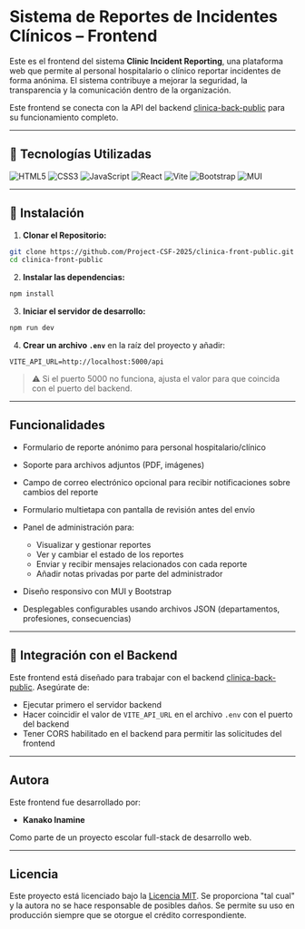 # Sistema de Reportes de Incidentes Clínicos – Frontend

Este es el frontend del sistema **Clinic Incident Reporting**, una plataforma web que permite al personal hospitalario o clínico reportar incidentes de forma anónima. El sistema contribuye a mejorar la seguridad, la transparencia y la comunicación dentro de la organización.

Este frontend se conecta con la API del backend [clinica-back-public](https://github.com/Project-CSF-2025/clinica-back-public) para su funcionamiento completo.

---

## 🔧 Tecnologías Utilizadas

![HTML5](https://img.shields.io/badge/-html5-333333.svg?logo=html5&style=for-the-badge&logoColor=%23E34F26)
![CSS3](https://img.shields.io/badge/-css3-333333.svg?logo=css3&style=for-the-badge&logoColor=%231572B6)
![JavaScript](https://img.shields.io/badge/-javascript-333333.svg?logo=javascript&style=for-the-badge&logoColor=%23F7DF1E)
![React](https://img.shields.io/badge/-react-333333.svg?logo=react&style=for-the-badge&logoColor=%2361DAFB)
![Vite](https://img.shields.io/badge/-Vite-333333.svg?logo=Vite&style=for-the-badge&logoColor=%23646CFF)
![Bootstrap](https://img.shields.io/badge/-bootstrap-333333.svg?logo=bootstrap&style=for-the-badge&logoColor=%237952B3)
![MUI](https://img.shields.io/badge/-mui-333333.svg?logo=mui&style=for-the-badge&logoColor=%23007FFF)

---

## 🧩 Instalación

1. **Clonar el Repositorio:**

```bash
git clone https://github.com/Project-CSF-2025/clinica-front-public.git
cd clinica-front-public
````

2. **Instalar las dependencias:**

```bash
npm install
```

3. **Iniciar el servidor de desarrollo:**

```bash
npm run dev
```

4. **Crear un archivo `.env`** en la raíz del proyecto y añadir:

```env
VITE_API_URL=http://localhost:5000/api
```

> ⚠️ Si el puerto 5000 no funciona, ajusta el valor para que coincida con el puerto del backend.

---

## Funcionalidades

* Formulario de reporte anónimo para personal hospitalario/clínico

* Soporte para archivos adjuntos (PDF, imágenes)

* Campo de correo electrónico opcional para recibir notificaciones sobre cambios del reporte

* Formulario multietapa con pantalla de revisión antes del envío

* Panel de administración para:

  * Visualizar y gestionar reportes
  * Ver y cambiar el estado de los reportes
  * Enviar y recibir mensajes relacionados con cada reporte
  * Añadir notas privadas por parte del administrador

* Diseño responsivo con MUI y Bootstrap

* Desplegables configurables usando archivos JSON (departamentos, profesiones, consecuencias)

---

## 🔗 Integración con el Backend

Este frontend está diseñado para trabajar con el backend [clinica-back-public](https://github.com/Project-CSF-2025/clinica-back-public). Asegúrate de:

* Ejecutar primero el servidor backend
* Hacer coincidir el valor de `VITE_API_URL` en el archivo `.env` con el puerto del backend
* Tener CORS habilitado en el backend para permitir las solicitudes del frontend

---

## Autora

Este frontend fue desarrollado por:

* **Kanako Inamine**

Como parte de un proyecto escolar full-stack de desarrollo web.

---

## Licencia

Este proyecto está licenciado bajo la [Licencia MIT](./LICENSE).
Se proporciona "tal cual" y la autora no se hace responsable de posibles daños.
Se permite su uso en producción siempre que se otorgue el crédito correspondiente.
